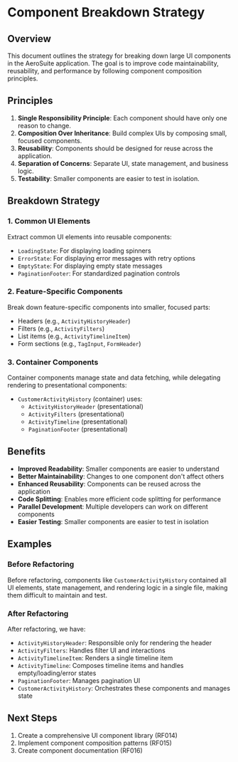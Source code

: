 # Component Breakdown Strategy

## Overview

This document outlines the strategy for breaking down large UI components in the AeroSuite application. The goal is to improve code maintainability, reusability, and performance by following component composition principles.

## Principles

1. **Single Responsibility Principle**: Each component should have only one reason to change.
2. **Composition Over Inheritance**: Build complex UIs by composing small, focused components.
3. **Reusability**: Components should be designed for reuse across the application.
4. **Separation of Concerns**: Separate UI, state management, and business logic.
5. **Testability**: Smaller components are easier to test in isolation.

## Breakdown Strategy

### 1. Common UI Elements

Extract common UI elements into reusable components:

- `LoadingState`: For displaying loading spinners
- `ErrorState`: For displaying error messages with retry options
- `EmptyState`: For displaying empty state messages
- `PaginationFooter`: For standardized pagination controls

### 2. Feature-Specific Components

Break down feature-specific components into smaller, focused parts:

- Headers (e.g., `ActivityHistoryHeader`)
- Filters (e.g., `ActivityFilters`)
- List items (e.g., `ActivityTimelineItem`)
- Form sections (e.g., `TagInput`, `FormHeader`)

### 3. Container Components

Container components manage state and data fetching, while delegating rendering to presentational components:

- `CustomerActivityHistory` (container) uses:
  - `ActivityHistoryHeader` (presentational)
  - `ActivityFilters` (presentational)
  - `ActivityTimeline` (presentational)
  - `PaginationFooter` (presentational)

## Benefits

- **Improved Readability**: Smaller components are easier to understand
- **Better Maintainability**: Changes to one component don't affect others
- **Enhanced Reusability**: Components can be reused across the application
- **Code Splitting**: Enables more efficient code splitting for performance
- **Parallel Development**: Multiple developers can work on different components
- **Easier Testing**: Smaller components are easier to test in isolation

## Examples

### Before Refactoring

Before refactoring, components like `CustomerActivityHistory` contained all UI elements, state management, and rendering logic in a single file, making them difficult to maintain and test.

### After Refactoring

After refactoring, we have:

- `ActivityHistoryHeader`: Responsible only for rendering the header
- `ActivityFilters`: Handles filter UI and interactions
- `ActivityTimelineItem`: Renders a single timeline item
- `ActivityTimeline`: Composes timeline items and handles empty/loading/error states
- `PaginationFooter`: Manages pagination UI
- `CustomerActivityHistory`: Orchestrates these components and manages state

## Next Steps

1. Create a comprehensive UI component library (RF014)
2. Implement component composition patterns (RF015)
3. Create component documentation (RF016) 
